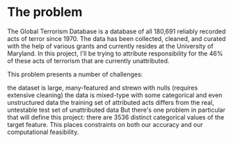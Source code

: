 # The problem

The Global Terrorism Database is a database of all 180,691 reliably recorded acts of terror since 1970. The data has been collected, cleaned, and curated with the help of various grants and currently resides at the University of Maryland. In this project, I'll be trying to attribute responsibility for the 46% of these acts of terrorism that are currently unattributed.

This problem presents a number of challenges:

the dataset is large, many-featured and strewn with nulls (requires extensive cleaning)
the data is mixed-type with some categorical and even unstructured data
the training set of attributed acts differs from the real, untestable test set of unattributed data
But there's one problem in particular that will define this project: there are 3536 distinct categorical values of the target feature. This places constraints on both our accuracy and our computational feasibility.

